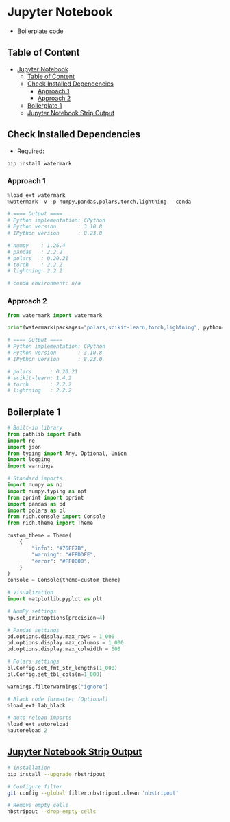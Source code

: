 # Jupyter Notebook

- Boilerplate code

## Table of Content

- [Jupyter Notebook](#jupyter-notebook)
  - [Table of Content](#table-of-content)
  - [Check Installed Dependencies](#check-installed-dependencies)
    - [Approach 1](#approach-1)
    - [Approach 2](#approach-2)
  - [Boilerplate 1](#boilerplate-1)
  - [Jupyter Notebook Strip Output](#jupyter-notebook-strip-output)

## Check Installed Dependencies

- Required:

```sh
pip install watermark
```

### Approach 1

```py
%load_ext watermark
%watermark -v -p numpy,pandas,polars,torch,lightning --conda

# ==== Output ====
# Python implementation: CPython
# Python version       : 3.10.8
# IPython version      : 8.23.0

# numpy    : 1.26.4
# pandas   : 2.2.2
# polars   : 0.20.21
# torch    : 2.2.2
# lightning: 2.2.2

# conda environment: n/a
```

### Approach 2

```py
from watermark import watermark

print(watermark(packages="polars,scikit-learn,torch,lightning", python=True))

# ==== Output ====
# Python implementation: CPython
# Python version       : 3.10.8
# IPython version      : 8.23.0

# polars      : 0.20.21
# scikit-learn: 1.4.2
# torch       : 2.2.2
# lightning   : 2.2.2
```

## Boilerplate 1

```py
# Built-in library
from pathlib import Path
import re
import json
from typing import Any, Optional, Union
import logging
import warnings

# Standard imports
import numpy as np
import numpy.typing as npt
from pprint import pprint
import pandas as pd
import polars as pl
from rich.console import Console
from rich.theme import Theme

custom_theme = Theme(
    {
        "info": "#76FF7B",
        "warning": "#FBDDFE",
        "error": "#FF0000",
    }
)
console = Console(theme=custom_theme)

# Visualization
import matplotlib.pyplot as plt

# NumPy settings
np.set_printoptions(precision=4)

# Pandas settings
pd.options.display.max_rows = 1_000
pd.options.display.max_columns = 1_000
pd.options.display.max_colwidth = 600

# Polars settings
pl.Config.set_fmt_str_lengths(1_000)
pl.Config.set_tbl_cols(n=1_000)

warnings.filterwarnings("ignore")

# Black code formatter (Optional)
%load_ext lab_black

# auto reload imports
%load_ext autoreload
%autoreload 2
```

## [Jupyter Notebook Strip Output](https://github.com/kynan/nbstripout)

```sh
# installation
pip install --upgrade nbstripout

# Configure filter
git config --global filter.nbstripout.clean 'nbstripout'

# Remove empty cells
nbstripout --drop-empty-cells
```
